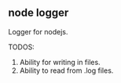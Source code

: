 ## node logger

Logger for nodejs.

TODOS: 

1. Ability for writing in files.
2. Ability to read from .log files.